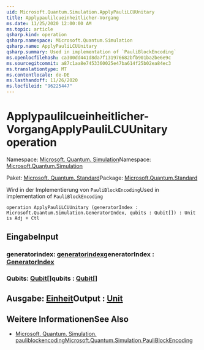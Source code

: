 ```yaml
---
uid: Microsoft.Quantum.Simulation.ApplyPauliLCUUnitary
title: Applypaulilcueinheitlicher-Vorgang
ms.date: 11/25/2020 12:00:00 AM
ms.topic: article
qsharp.kind: operation
qsharp.namespace: Microsoft.Quantum.Simulation
qsharp.name: ApplyPauliLCUUnitary
qsharp.summary: Used in implementation of `PauliBlockEncoding`
ms.openlocfilehash: ca300dd441d8da7f131976682bfb901ba2be6e9c
ms.sourcegitcommit: a87c1aa8e7453360025e47ba614f25b02ea84ec3
ms.translationtype: MT
ms.contentlocale: de-DE
ms.lasthandoff: 11/26/2020
ms.locfileid: "96225447"
---
```

# <a name="applypaulilcuunitary-operation"></a><span data-ttu-id="68738-102">Applypaulilcueinheitlicher-Vorgang</span><span class="sxs-lookup"><span data-stu-id="68738-102">ApplyPauliLCUUnitary operation</span></span>

<span data-ttu-id="68738-103">Namespace: [Microsoft. Quantum. Simulation](xref:Microsoft.Quantum.Simulation)</span><span class="sxs-lookup"><span data-stu-id="68738-103">Namespace: [Microsoft.Quantum.Simulation](xref:Microsoft.Quantum.Simulation)</span></span>

<span data-ttu-id="68738-104">Paket: [Microsoft. Quantum. Standard](https://nuget.org/packages/Microsoft.Quantum.Standard)</span><span class="sxs-lookup"><span data-stu-id="68738-104">Package: [Microsoft.Quantum.Standard](https://nuget.org/packages/Microsoft.Quantum.Standard)</span></span>


<span data-ttu-id="68738-105">Wird in der Implementierung von `PauliBlockEncoding`</span><span class="sxs-lookup"><span data-stu-id="68738-105">Used in implementation of `PauliBlockEncoding`</span></span>

```qsharp
operation ApplyPauliLCUUnitary (generatorIndex : Microsoft.Quantum.Simulation.GeneratorIndex, qubits : Qubit[]) : Unit is Adj + Ctl
```


## <a name="input"></a><span data-ttu-id="68738-106">Eingabe</span><span class="sxs-lookup"><span data-stu-id="68738-106">Input</span></span>

### <a name="generatorindex--generatorindex"></a><span data-ttu-id="68738-107">generatorindex: [generatorindex](xref:Microsoft.Quantum.Simulation.GeneratorIndex)</span><span class="sxs-lookup"><span data-stu-id="68738-107">generatorIndex : [GeneratorIndex](xref:Microsoft.Quantum.Simulation.GeneratorIndex)</span></span>




### <a name="qubits--qubit"></a><span data-ttu-id="68738-108">Qubits: [Qubit](xref:microsoft.quantum.lang-ref.qubit)[]</span><span class="sxs-lookup"><span data-stu-id="68738-108">qubits : [Qubit](xref:microsoft.quantum.lang-ref.qubit)[]</span></span>





## <a name="output--unit"></a><span data-ttu-id="68738-109">Ausgabe: [Einheit](xref:microsoft.quantum.lang-ref.unit)</span><span class="sxs-lookup"><span data-stu-id="68738-109">Output : [Unit](xref:microsoft.quantum.lang-ref.unit)</span></span>



## <a name="see-also"></a><span data-ttu-id="68738-110">Weitere Informationen</span><span class="sxs-lookup"><span data-stu-id="68738-110">See Also</span></span>

- [<span data-ttu-id="68738-111">Microsoft. Quantum. Simulation. pauliblockencoding</span><span class="sxs-lookup"><span data-stu-id="68738-111">Microsoft.Quantum.Simulation.PauliBlockEncoding</span></span>](xref:Microsoft.Quantum.Simulation.PauliBlockEncoding)